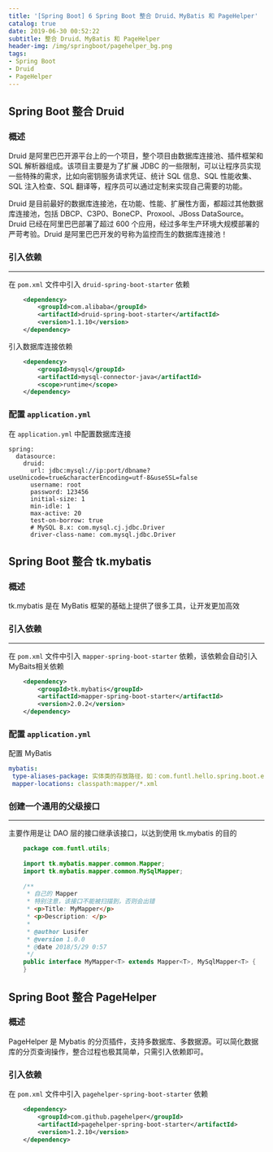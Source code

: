 ```yaml
---
title: '[Spring Boot] 6 Spring Boot 整合 Druid、MyBatis 和 PageHelper'
catalog: true
date: 2019-06-30 00:52:22
subtitle: 整合 Druid、MyBatis 和 PageHelper
header-img: /img/springboot/pagehelper_bg.png
tags:
- Spring Boot
- Druid
- PageHelper
---
```


## Spring Boot 整合 Druid

### 概述
Druid 是阿里巴巴开源平台上的一个项目，整个项目由数据库连接池、插件框架和 SQL 解析器组成。该项目主要是为了扩展 JDBC 的一些限制，可以让程序员实现一些特殊的需求，比如向密钥服务请求凭证、统计 SQL 信息、SQL 性能收集、SQL 注入检查、SQL 翻译等，程序员可以通过定制来实现自己需要的功能。

Druid 是目前最好的数据库连接池，在功能、性能、扩展性方面，都超过其他数据库连接池，包括 DBCP、C3P0、BoneCP、Proxool、JBoss DataSource。Druid 已经在阿里巴巴部署了超过 600 个应用，经过多年生产环境大规模部署的严苛考验。Druid 是阿里巴巴开发的号称为监控而生的数据库连接池！

### 引入依赖
---
在 `pom.xml` 文件中引入 `druid-spring-boot-starter` 依赖
```xml
    <dependency>
        <groupId>com.alibaba</groupId>
        <artifactId>druid-spring-boot-starter</artifactId>
        <version>1.1.10</version>
    </dependency>
```

引入数据库连接依赖
```xml
    <dependency>
        <groupId>mysql</groupId>
        <artifactId>mysql-connector-java</artifactId>
        <scope>runtime</scope>
    </dependency>
```

### 配置 `application.yml`
在 `application.yml` 中配置数据库连接
```ym
spring:
  datasource:
    druid:
      url: jdbc:mysql://ip:port/dbname?useUnicode=true&characterEncoding=utf-8&useSSL=false
      username: root
      password: 123456
      initial-size: 1
      min-idle: 1
      max-active: 20
      test-on-borrow: true
      # MySQL 8.x: com.mysql.cj.jdbc.Driver
      driver-class-name: com.mysql.jdbc.Driver
```


## Spring Boot 整合 tk.mybatis
###  概述
tk.mybatis 是在 MyBatis 框架的基础上提供了很多工具，让开发更加高效

### 引入依赖
---
在 `pom.xml` 文件中引入 `mapper-spring-boot-starter` 依赖，该依赖会自动引入MyBaits相关依赖
```xml
    <dependency>
        <groupId>tk.mybatis</groupId>
        <artifactId>mapper-spring-boot-starter</artifactId>
        <version>2.0.2</version>
    </dependency>
```

### 配置 `application.yml`
配置 MyBatis
```yml
mybatis:
 type-aliases-package: 实体类的存放路径，如：com.funtl.hello.spring.boot.entity
 mapper-locations: classpath:mapper/*.xml
```

### 创建一个通用的父级接口
---
主要作用是让 DAO 层的接口继承该接口，以达到使用 tk.mybatis 的目的
```java
    package com.funtl.utils;
    
    import tk.mybatis.mapper.common.Mapper;
    import tk.mybatis.mapper.common.MySqlMapper;
    
    /**
     * 自己的 Mapper
     * 特别注意，该接口不能被扫描到，否则会出错
     * <p>Title: MyMapper</p>
     * <p>Description: </p>
     *
     * @author Lusifer
     * @version 1.0.0
     * @date 2018/5/29 0:57
     */
    public interface MyMapper<T> extends Mapper<T>, MySqlMapper<T> {
    }
```

## Spring Boot 整合 PageHelper
### 概述
PageHelper 是 Mybatis 的分页插件，支持多数据库、多数据源。可以简化数据库的分页查询操作，整合过程也极其简单，只需引入依赖即可。

### 引入依赖
在 `pom.xml` 文件中引入 `pagehelper-spring-boot-starter` 依赖
```xml
	<dependency>
	    <groupId>com.github.pagehelper</groupId>
	    <artifactId>pagehelper-spring-boot-starter</artifactId>
	    <version>1.2.10</version>
	</dependency>
```

